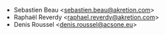 - Sebastien Beau \<<sebastien.beau@akretion.com>\>
- Raphaël Reverdy \<<raphael.reverdy@akretion.com>\>
- Denis Roussel \<<denis.roussel@acsone.eu>\>
